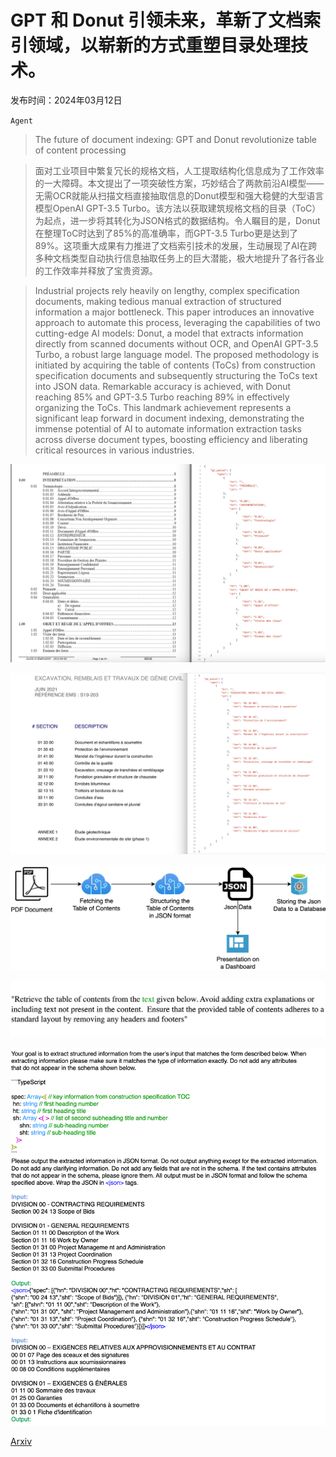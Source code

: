 # GPT 和 Donut 引领未来，革新了文档索引领域，以崭新的方式重塑目录处理技术。

发布时间：2024年03月12日

`Agent`

> The future of document indexing: GPT and Donut revolutionize table of content processing

> 面对工业项目中繁复冗长的规格文档，人工提取结构化信息成为了工作效率的一大障碍。本文提出了一项突破性方案，巧妙结合了两款前沿AI模型——无需OCR就能从扫描文档直接抽取信息的Donut模型和强大稳健的大型语言模型OpenAI GPT-3.5 Turbo。该方法以获取建筑规格文档的目录（ToC）为起点，进一步将其转化为JSON格式的数据结构。令人瞩目的是，Donut在整理ToC时达到了85%的高准确率，而GPT-3.5 Turbo更是达到了89%。这项重大成果有力推进了文档索引技术的发展，生动展现了AI在跨多种文档类型自动执行信息抽取任务上的巨大潜能，极大地提升了各行各业的工作效率并释放了宝贵资源。

> Industrial projects rely heavily on lengthy, complex specification documents, making tedious manual extraction of structured information a major bottleneck. This paper introduces an innovative approach to automate this process, leveraging the capabilities of two cutting-edge AI models: Donut, a model that extracts information directly from scanned documents without OCR, and OpenAI GPT-3.5 Turbo, a robust large language model. The proposed methodology is initiated by acquiring the table of contents (ToCs) from construction specification documents and subsequently structuring the ToCs text into JSON data. Remarkable accuracy is achieved, with Donut reaching 85% and GPT-3.5 Turbo reaching 89% in effectively organizing the ToCs. This landmark achievement represents a significant leap forward in document indexing, demonstrating the immense potential of AI to automate information extraction tasks across diverse document types, boosting efficiency and liberating critical resources in various industries.

![GPT 和 Donut 引领未来，革新了文档索引领域，以崭新的方式重塑目录处理技术。](../../../paper_images/2403.07553/oldformat.png)

![GPT 和 Donut 引领未来，革新了文档索引领域，以崭新的方式重塑目录处理技术。](../../../paper_images/2403.07553/masterformat.png)

![GPT 和 Donut 引领未来，革新了文档索引领域，以崭新的方式重塑目录处理技术。](../../../paper_images/2403.07553/methodology.png)

![GPT 和 Donut 引领未来，革新了文档索引领域，以崭新的方式重塑目录处理技术。](../../../paper_images/2403.07553/tocprompt.png)

![GPT 和 Donut 引领未来，革新了文档索引领域，以崭新的方式重塑目录处理技术。](../../../paper_images/2403.07553/prompt.png)

[Arxiv](https://arxiv.org/abs/2403.07553)